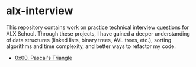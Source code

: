 # alx-interview

This repository contains work on practice technical interview questions for ALX School. Through these projects, I have gained a deeper understanding of data structures (linked lists, binary trees, AVL trees, etc.), sorting algorithms and time complexity, and better ways to refactor my code.

- [0x00. Pascal's Triangle](./0x00-pascal_triangle/)
